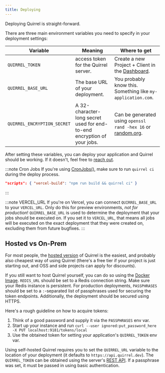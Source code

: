 ```yaml
---
title: Deploying
---
```


Deploying Quirrel is straight-forward.

There are three main environment variables you need to specify in your deployment settings:

| Variable                    | Meaning                                                                 | Where to get                                                                                                                                                                     |
| --------------------------- | ----------------------------------------------------------------------- | -------------------------------------------------------------------------------------------------------------------------------------------------------------------------------- |
| `QUIRREL_TOKEN`             | access token for the Quirrel server.                                    | Create a new Project + Client in the [Dashboard](https://quirrel.dev/dashboard).                                                                                                 |
| `QUIRREL_BASE_URL`          | The base URL of your deployment.                                        | You probably know this. Something like `my-application.com`.                                                                                                                     |
| `QUIRREL_ENCRYPTION_SECRET` | A 32-character-long secret used for end-to-end encryption of your jobs. | Can be generated using `openssl rand -hex 16` or [random.org](https://www.random.org/strings/?num=2&len=16&digits=on&upperalpha=on&loweralpha=on&unique=on&format=html&rnd=new). |

After setting these variables, you can deploy your application and Quirrel should be working.
If it doesn't, feel free to [reach out](mailto:troubleshooting@quirrel.dev).

:::note Cron Jobs
If you're using [CronJobs()](/api/cronjob), make sure to run `quirrel ci` during the deploy process.

```json
"scripts": { "vercel-build": "npm run build && quirrel ci" }
```

:::

:::note VERCEL_URL
If you're on Vercel, you can connect `QUIRREL_BASE_URL` to your `VERCEL_URL`.
Only do this for preview environments, _not for production_!
`QUIRREL_BASE_URL` is used to determine the deployment that your jobs should be executed on.
If you set it to `VERCEL_URL`, that means all jobs will be executed on the exact deployment that they were
created on, excluding them from future bugfixes.
:::

## Hosted vs On-Prem

For most people, the [hosted version](https://quirrel.dev) of Quirrel is the easiest, and probably also cheapest way of using Quirrel (there's a free tier if your project is just starting out, and OSS and side projects can apply for discounts).

If you still want to host Quirrel yourself, you can do so using the [Docker Image](https://github.com/orgs/quirrel-dev/packages/container/package/quirrel). `REDIS_URL` should be set to a Redis connection string. Make sure your Redis instance is persistent. For production deployments, `PASSPHRASES` should be set to a `:`-separated list of passphrases used for securing the token endpoints. Additionally, the deployment should be secured using HTTPS.

Here's a rough guideline on how to acquire tokens:

1. Think of a good password and supply it via the `PASSPHRASES` env var.
2. Start up your instance and run `curl --user ignored:put_password_here -X PUT localhost:9181/tokens/local`
3. Use the obtained token for setting your application's `QUIRREL_TOKEN` env var.

Using self-hosted Quirrel requires you to set the `QUIRREL_URL` variable to the location of your deployment (it defaults to `https://api.quirrel.dev`).
The `QUIRREL_TOKEN` can be obtained using the server's [REST API](https://api.quirrel.dev/documentation/index.html#/default/put_tokens__id_). If a passphrase was set, it must be passed in using basic authentication.

